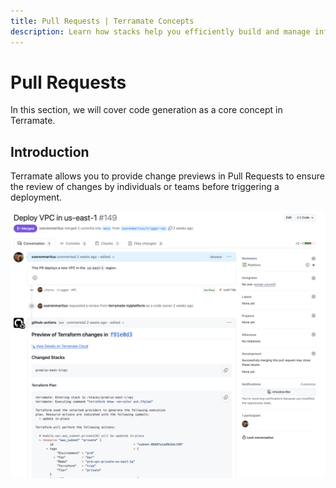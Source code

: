 ```yaml
---
title: Pull Requests | Terramate Concepts
description: Learn how stacks help you efficiently build and manage infrastructure as code projects at any scale with technologies such as Terraform.
---
```


# Pull Requests

In this section, we will cover code generation as a core concept in Terramate.

## Introduction

Terramate allows you to provide change previews in Pull Requests to ensure the review of changes by individuals or teams
before triggering a deployment.

![Pull Request Preview](../cli/assets/concepts/pull-request-preview.png)

